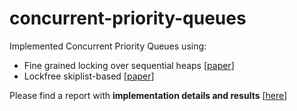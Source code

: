 # concurrent-priority-queues
Implemented Concurrent Priority Queues using:
* Fine grained locking over sequential heaps [[paper](http://www.research.ibm.com/people/m/michael/ipl-1996.pdf)]
* Lockfree skiplist-based [[paper](http://people.csail.mit.edu/shanir/publications/Priority_Queues.pdf)]

Please find a report with **implementation details and results** [[here](report.pdf)]
